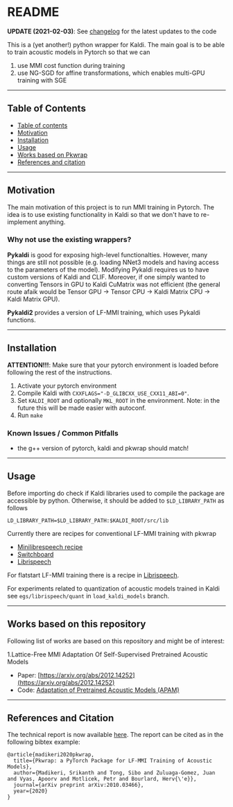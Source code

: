 # README

**UPDATE (2021-02-03)**: See [changelog](./CHANGELOG.md) for the latest updates to the code

This is a (yet another!) python wrapper for Kaldi. The main goal is to be able to train acoustic models in Pytorch
so that we can

1. use MMI cost function during training
2. use NG-SGD for affine transformations, which enables multi-GPU training with SGE

------------------------------------
Table of Contents
------------------------------------

<!--ts-->
   * [Table of contents](#table-of-contents)
   * [Motivation](#motivation)
   * [Installation](#installation)
   * [Usage](#usage)
   * [Works based on Pkwrap](#works-based-on-this-repository)
   * [References and citation](#references-and-citation)
<!--te-->

------------------------------------
Motivation
------------------------------------
The main motivation of this project is to run MMI training in Pytorch. The idea is to use existing
functionality in Kaldi so that we don't have to re-implement anything.

### Why not use the existing wrappers?

**Pykaldi** is good for exposing high-level functionalties. However, many things are still not possible (e.g.
loading NNet3 models and having access to the parameters of the model). Modifying Pykaldi requires us to have
custom versions of Kaldi and CLIF. Moreover, if one simply wanted to converting Tensors in GPU to Kaldi CuMatrix
was not efficient (the general route afaik would be Tensor GPU -> Tensor CPU -> Kaldi Matrix CPU -> Kaldi Matrix GPU).

**Pykaldi2** provides a version of LF-MMI training, which uses Pykaldi functions.

------------------------------------
Installation
------------------------------------
**ATTENTION!!!**: Make sure that your pytorch environment is loaded before following the rest of the instructions.

1. Activate your pytorch environment
2. Compile Kaldi with `CXXFLAGS="-D_GLIBCXX_USE_CXX11_ABI=0"`.
3. Set ``KALDI_ROOT`` and optionally ``MKL_ROOT`` in the environment. Note: in the future this will be made easier with autoconf.
4. Run ``make``

### Known Issues / Common Pitfalls

- the g++ version of pytorch, kaldi and pkwrap should match!

------------------------------------
Usage
------------------------------------
Before importing do check if Kaldi libraries used to compile the package are accessible by python.
Otherwise, it should be added to ``$LD_LIBRARY_PATH`` as follows

```
LD_LIBRARY_PATH=$LD_LIBRARY_PATH:$KALDI_ROOT/src/lib
```

Currently there are recipes for conventional LF-MMI training with
pkwrap

- [Minilibrespeech recipe](egs/mini_librespeech/s5/README.md)
- [Switchboard](egs/switchboard/v1/README.md)
- [Librispeech](egs/librispeech/v1/README.md)

For flatstart LF-MMI training there is a recipe in [Librispeech](egs/librispeech/v1/README.md).

For experiments related to quantization of acoustic models trained in Kaldi see ``egs/librispeech/quant`` in ``load_kaldi_models`` branch.

------------------------------------
Works based on this repository
------------------------------------
Following list of works are based on this repository and might be of interest:

1.Lattice-Free MMI Adaptation Of Self-Supervised Pretrained Acoustic Models
  - Paper: [https://arxiv.org/abs/2012.14252](https://arxiv.org/abs/2012.14252)
  - Code: [Adaptation of Pretrained Acoustic Models (APAM)](https://github.com/idiap/apam)

------------------------------------
References and Citation
------------------------------------
The technical report is now available [here](https://arxiv.org/abs/2010.03466). The report can
be cited as in the following bibtex example:

```
@article{madikeri2020pkwrap,
  title={Pkwrap: a PyTorch Package for LF-MMI Training of Acoustic Models},
  author={Madikeri, Srikanth and Tong, Sibo and Zuluaga-Gomez, Juan and Vyas, Apoorv and Motlicek, Petr and Bourlard, Herv{\'e}},
  journal={arXiv preprint arXiv:2010.03466},
  year={2020}
}
```
